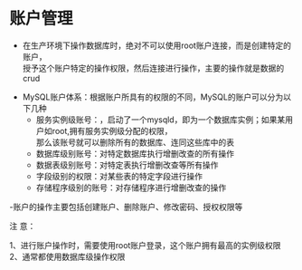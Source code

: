 账户管理  
====
- 在生产环境下操作数据库时，绝对不可以使用root账户连接，而是创建特定的账户，  
授予这个账户特定的操作权限，然后连接进行操作，主要的操作就是数据的crud

* MySQL账户体系：根据账户所具有的权限的不同，MySQL的账户可以分为以下几种
  * 服务实例级账号：，启动了一个mysqld，即为一个数据库实例；如果某用户如root,拥有服务实例级分配的权限，  
  那么该账号就可以删除所有的数据库、连同这些库中的表
  * 数据库级别账号：对特定数据库执行增删改查的所有操作  
  * 数据表级别账号：对特定表执行增删改查等所有操作  
  * 字段级别的权限：对某些表的特定字段进行操作  
  * 存储程序级别的账号：对存储程序进行增删改查的操作  

-账户的操作主要包括创建账户、删除账户、修改密码、授权权限等  

注 意：

1、进行账户操作时，需要使用root账户登录，这个账户拥有最高的实例级权限  
2、通常都使用数据库级操作权限  
